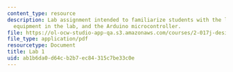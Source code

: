 ```yaml
---
content_type: resource
description: Lab assignment intended to familiarize students with the lab space, the
  equipment in the lab, and the Arduino microcontroller.
file: https://ol-ocw-studio-app-qa.s3.amazonaws.com/courses/2-017j-design-of-electromechanical-robotic-systems-fall-2009/ab1b6da0d64cb2b7ec84315c7be33c0e_MIT2_017JF09_slides1.pdf
file_type: application/pdf
resourcetype: Document
title: Lab 1
uid: ab1b6da0-d64c-b2b7-ec84-315c7be33c0e
---
```

